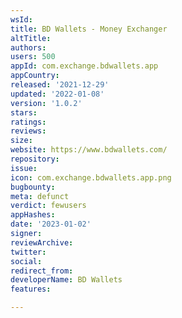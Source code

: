 ```yaml
---
wsId: 
title: BD Wallets - Money Exchanger
altTitle: 
authors: 
users: 500
appId: com.exchange.bdwallets.app
appCountry: 
released: '2021-12-29'
updated: '2022-01-08'
version: '1.0.2'
stars: 
ratings: 
reviews: 
size: 
website: https://www.bdwallets.com/
repository: 
issue: 
icon: com.exchange.bdwallets.app.png
bugbounty: 
meta: defunct
verdict: fewusers
appHashes: 
date: '2023-01-02'
signer: 
reviewArchive: 
twitter: 
social: 
redirect_from: 
developerName: BD Wallets
features: 

---
```


